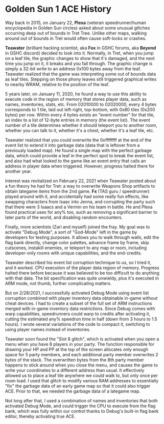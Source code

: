 # Golden Sun 1 ACE History

Way back in 2015, on January 22, **Plexa** (veteran speedrunner/human encyclopedia in Golden Sun circles) asked about some unusual glitches occurring deep out of bounds in Tret Tree.  Unlike other maps, walking around out of bounds in Tret would often cause soft-locks or crashes.

**Teawater** (brilliant hacking scientist, aka **Fox** in GSHC forums, aka **Beyond** in GSHC discord) decided to look into it.  Normally, in Tret, when you jump on a leaf tile, the graphic changes to show that it's damaged, and the next time you jump on it, it breaks and you fall through.  The graphic change is simply a 32-bit write to an address 0x100 bytes away from the leaf.  Teawater realized that the game was interpreting some out of bounds data as leaf tiles.  Stepping on those phony leaves still triggered graphical writes to nearby WRAM, relative to the position of the leaf.

5 years later, on January 11, 2020, he found a way to use this ability to execute code in the region of memory that stores player data, such as names, inventories, stats, etc.  From 02010000 to 02020000, every 4 bytes corresponds to 1 tile, laid out left-right, top-bottom, with 0x80 tiles (0x200 bytes) per row.  Within every 4 bytes exists an "event number" for that tile, an index to a list of 12-byte entries in memory (the event list).  The event number of a tile determines whether it should teleport you to another room, whether you can talk to it, whether it's a chest, whether it's a leaf tile, etc.

Teawater realized that you could overwrite the 0xffffffff at the end of the event list to extend it into garbage data (data that is leftover from a previously loaded map).  He found a single map with the perfect garbage data, which could provide a leaf in the perfect spot to break the event list, and also had what looked to the game like an event entry that calls an address in player data when triggered.  However, progress halted there for another year.

Interest was revitalized on February 22, 2021 when Teawater posted about a fun theory he had for Tret: a way to overwrite Weapons Shop artifacts to obtain lategame items from the 2nd game.  **Fx** (TAS guru / speedrunner) played around with it, and accidentally had some really fun effects, like swapping characters from Isaac into Jenna, and corrupting the party such that there were 3 Isaacs and a Vermin on his team in battle.  He and Plexa found practical uses for any% too, such as removing a significant barrier to later parts of the world, and disabling random encounters.

Finally, more scientists (Zari and myself) joined the fray.  My goal was to activate "Debug Mode", a sort of "God-Mode" left in the game by developers for testing purposes.  It allows you to walk through walls, edit the flag bank directly, change color palettes, advance frame by frame, skip cutscenes, instakill enemies, or teleport to any map or room, including developer-only rooms with unique capabilities, and the end-credits.

Teawater described his event list corruption technique to us, so I tried it, and it worked.  CPU execution of the player data region of memory.  Progress halted there before because it was believed to be too difficult to do anything with that data.  The bit specification was quite unwieldy, plus it's executed in ARM mode, not thumb, further complicating matters.

But on 2/28/2021, I successfully activated Debug Mode using event list corruption combined with player inventory data obtainable in-game without cheat devices.  I had to create a subset of the full set of ARM instructions merged with in-game inventory data restrictions.  Since Debug comes with warp capabilities, speedrunners could warp to credits after activating it, cutting the estimated any% speedrun time in half (down from 3 hours to 1.5 hours).  I wrote several variations of the code to compact it, switching to using player names instead of inventories.

Teawater soon found the "Slot 8 glitch", which is activated when you open a menu when you have 8 players in your party.  The function responsible for drawing your HP and PP at the top of the screen allocates only enough space for 5 party members, and each additional party member overwrites 2 bytes of the stack.  The overwritten bytes from the 8th party member happens to stick around when you close the menu, and causes the game to write your coordinates to a different address than usual.  It effectively allowed us to place a leaf tile anywhere we could walk to, but only once per room load.  I used that glitch to modify various RAM addresses to essentially "fix" the garbage data of an early game map so that it could also trigger ACE.  Prior to that, we needed the garbage data of a lategame map.

Not long after that, I used a combination of names and inventories that both activated Debug Mode, and could trigger the CPU to execute from the flag bank, which was fully within our control thanks to Debug's built-in flag bank editor, thereby activating true ACE.
